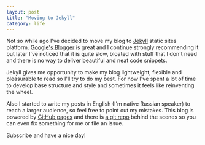 ```yaml
---
layout: post
title: "Moving to Jekyll"
category: life
---
```


Not so while ago I've decided to move my blog to [Jekyll](http://jekyllrb.com) static sites platform.
[Google's Blogger](http://www.blogger.com/) is great and I continue strongly recommending it
but later I've noticed that it is quite slow, bloated with stuff that I don't need and there is no way to deliver
beautiful and neat code snippets.

Jekyll gives me opportunity to make my blog lightweight, flexible and pleasurable to read so I'll try to do my best.
For now I've spent a lot of time to develop base structure and style and sometimes it feels like reinventing the wheel.

Also I started to write my posts in English (I'm native Russian speaker) to reach a larger audience,
so feel free to point out my mistakes.
This blog is powered by [GitHub pages](http://pages.github.com/) and there is
[a git repo](https://github.com/anton-rudeshko/anton-rudeshko.github.io) behind the scenes
so you can even fix something for me or file an issue.

Subscribe and have a nice day!
